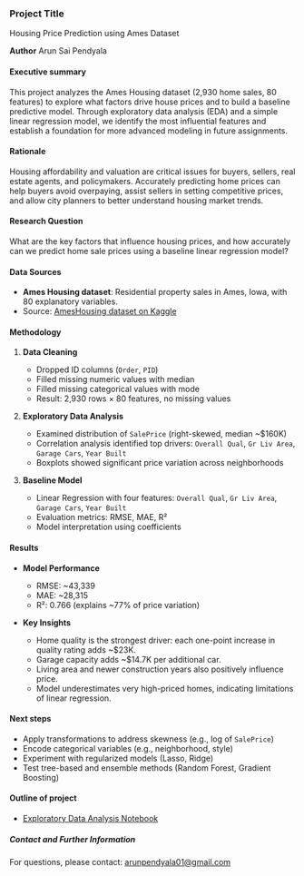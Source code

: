 ### Project Title

Housing Price Prediction using Ames Dataset

**Author**
Arun Sai Pendyala

#### Executive summary

This project analyzes the Ames Housing dataset (2,930 home sales, 80 features) to explore what factors drive house prices and to build a baseline predictive model. Through exploratory data analysis (EDA) and a simple linear regression model, we identify the most influential features and establish a foundation for more advanced modeling in future assignments.

#### Rationale

Housing affordability and valuation are critical issues for buyers, sellers, real estate agents, and policymakers. Accurately predicting home prices can help buyers avoid overpaying, assist sellers in setting competitive prices, and allow city planners to better understand housing market trends.

#### Research Question

What are the key factors that influence housing prices, and how accurately can we predict home sale prices using a baseline linear regression model?

#### Data Sources

- **Ames Housing dataset**: Residential property sales in Ames, Iowa, with 80 explanatory variables.
- Source: [AmesHousing dataset on Kaggle](https://www.kaggle.com/datasets/prevek18/ames-housing-dataset)

#### Methodology

1. **Data Cleaning**

   - Dropped ID columns (`Order`, `PID`)
   - Filled missing numeric values with median
   - Filled missing categorical values with mode
   - Result: 2,930 rows × 80 features, no missing values

2. **Exploratory Data Analysis**

   - Examined distribution of `SalePrice` (right-skewed, median ~$160K)
   - Correlation analysis identified top drivers: `Overall Qual`, `Gr Liv Area`, `Garage Cars`, `Year Built`
   - Boxplots showed significant price variation across neighborhoods

3. **Baseline Model**
   - Linear Regression with four features: `Overall Qual`, `Gr Liv Area`, `Garage Cars`, `Year Built`
   - Evaluation metrics: RMSE, MAE, R²
   - Model interpretation using coefficients

#### Results

- **Model Performance**

  - RMSE: ~43,339
  - MAE: ~28,315
  - R²: 0.766 (explains ~77% of price variation)

- **Key Insights**
  - Home quality is the strongest driver: each one-point increase in quality rating adds ~$23K.
  - Garage capacity adds ~$14.7K per additional car.
  - Living area and newer construction years also positively influence price.
  - Model underestimates very high-priced homes, indicating limitations of linear regression.

#### Next steps

- Apply transformations to address skewness (e.g., log of `SalePrice`)
- Encode categorical variables (e.g., neighborhood, style)
- Experiment with regularized models (Lasso, Ridge)
- Test tree-based and ensemble methods (Random Forest, Gradient Boosting)

#### Outline of project

- [Exploratory Data Analysis Notebook](notebooks/exploratory_analysis.ipynb)

##### Contact and Further Information

For questions, please contact: arunpendyala01@gmail.com
